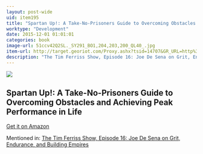 ```yaml
---
layout: post-wide
uid: item195
title: "Spartan Up!: A Take-No-Prisoners Guide to Overcoming Obstacles and Achieving Peak Performance in Life"
worktype: "Development"
date: 2015-12-01 01:01:01
categories: book
image-url: 51ccv42Q2SL._SY291_BO1,204,203,200_QL40_.jpg
item-url: http://target.georiot.com/Proxy.ashx?tsid=14707&GR_URL=http%3A%2F%2Fwww.amazon.com%2FSpartan-Take-No-Prisoners-Overcoming-Obstacles-Performance%2Fdp%2F0544286170%2F
description: "The Tim Ferriss Show, Episode 16: Joe De Sena on Grit, Endurance, and Building Empires"
---
```

<a href="http://target.georiot.com/Proxy.ashx?tsid=14707&GR_URL=http%3A%2F%2Fwww.amazon.com%2FSpartan-Take-No-Prisoners-Overcoming-Obstacles-Performance%2Fdp%2F0544286170%2F" target="blank"><img src="../../../../img/thumbs/51ccv42Q2SL._SY291_BO1,204,203,200_QL40_.jpg" class="prod-img"></a>
<h2>Spartan Up!: A Take-No-Prisoners Guide to Overcoming Obstacles and Achieving Peak Performance in Life</h2>
<p><a href="http://target.georiot.com/Proxy.ashx?tsid=14707&GR_URL=http%3A%2F%2Fwww.amazon.com%2FSpartan-Take-No-Prisoners-Overcoming-Obstacles-Performance%2Fdp%2F0544286170%2F" target="blank">Get it on Amazon</a><p>
<p>Mentioned in: <a href="http://fourhourworkweek.com/2014/07/01/spartan-race/" target="blank">The Tim Ferriss Show, Episode 16: Joe De Sena on Grit, Endurance, and Building Empires</a></p>
